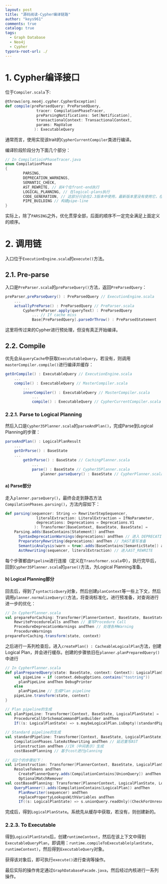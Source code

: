 ```yaml
---
layout: post
title: "源码阅读-Cypher编译链路"
author: "keys961"
comments: true
catalog: true
tags:
  - Graph Database
  - Neo4j
  - Cypher 
typora-root-url: ./
---
```


# 1. Cypher编译接口

位于`Compiler.scala`下:

```scala
@throws[org.neo4j.cypher.CypherException]
def compile(preParsedQuery: PreParsedQuery,
              tracer: CompilationPhaseTracer,
              preParsingNotifications: Set[Notification],
              transactionalContext: TransactionalContext,
              params: MapValue
             ): ExecutableQuery
```

通常而言，使用实现该trait的`CypherCurrentCompiler`类进行编译。

编译阶段阶段分为下面几个部分：

```java
// In CompilatioinPhaseTracer.java
enum CompilationPhase
{
        PARSING,
        DEPRECATION_WARNINGS,
        SEMANTIC_CHECK,
        AST_REWRITE, // 前4个在front-end执行
        LOGICAL_PLANNING, // 在logical-plans执行
        CODE_GENERATION, // 这部分只会在2.3版本中使用，最新版本里没有使用它，在neo4j-cypher模块的helper.scala中使用
        PIPE_BUILDING // 构建pipe-line
}
```

实际上，除了`PARSING`之外，优化贯穿全部，后面的顺序不一定完全满足上面定义的顺序。

# 2. 调用链

入口位于`ExecutionEngine.scala`的`execute()`方法。

## 2.1. Pre-parse

入口是`PreParser.scala`的`preParseQuery()`方法，返回`PreParsedQuery`：

```scala
preParser,preParseQuery() : PreParsedQuery // ExecutionEngine.scala
	...
    actuallyPreParse() : PreParsedQuery // PreParser.scala
        CypherPreParser.apply(queryText) : PreParsedQuery
            ... // If cache miss
            Base[PreParsedQuery].parseOrThrow() : PreParsedStatement
```

这里将传过来的Cypher进行预处理，但没有真正开始编译。

## 2.2. Compile

优先会从`queryCache`中获取`ExecututableQuery`，若没有，则调用`masterCompiler.compile()`进行编译并缓存：

```Scala
getOrCompile() : ExecutableQuery // ExecutionEngine.scala
    ...
    compile() : ExecutableQuery // MasterCompiler.scala
        ...
        innerCompiler() : ExecutableQuery // MasterCompiler.scala
            ...
            compile() : ExecutableQuery // CypherCurrentCompiler.scala
```

### 2.2.1. Parse to Logical Planning

然后入口是`Cypher35Planner.scala`的`parseAndPlan()`，完成Parse到Logical Planning的步骤：

```Scala
parseAndPlan() : LogicalPlanResult
    ...
    getOrParse() : BaseState
    ...
        getOrParse() : BaseState // CachingPlanner.scala
            ...
            parse() : BaseState // Cypher35Planner.scala
                planner.parseQuery() : BaseState // CypherPlanner.scala
```

#### a) Parse部分

走入`planner.parseQuery()`，最终会走到静态方法`CompilationPhases.parsing()`，方法内容如下：

```Scala
def parsing(sequencer: String => RewriterStepSequencer,
              literalExtraction: LiteralExtraction = IfNoParameter,
              deprecations: Deprecations = Deprecations.V1
             ): Transformer[BaseContext, BaseState, BaseState] =
    Parsing.adds(BaseContains[Statement]) andThen 
      SyntaxDeprecationWarnings(deprecations) andThen // 进入 DEPRECATION_WARNINGS 
      PreparatoryRewriting(deprecations) andThen // 为AST重写准备
      SemanticAnalysis(warn = true).adds(BaseContains[SemanticState]) andThen // 进入 SEMANTIC_CHECK
      AstRewriting(sequencer, literalExtraction) // 进入AST_REWRITE
```

每个步骤都由`Pipeline`进行连接（定义在`Transformer.scala`中），执行完毕后，回到`Cypher35Planner.scala`的`parse()`方法，为Logical Planning准备。

#### b) Logical Planning部分

回去后，得到了`syntacticQuery`对象，然后创建`planContext`等一些上下文，然后调用`planner.normalizeQuery()`方法，将查询标准化，进行预准备，对查询进行进一步的优化：

```Scala
// In CypherPlanner.scala
val prepareForCaching: Transformer[PlannerContext, BaseState, BaseState] =
    RewriteProcedureCalls andThen // 重写Procedure Call 
    ProcedureDeprecationWarnings andThen // 处理各种Warning
    ProcedureWarnings
prepareForCaching.transform(state, context)
```

之后进行一系列检查后，进入`createPlan() : CacheableLogicalPlan`方法，创建Logical Plan，并会进行缓存。创建的步骤依旧在`planner.planPreparedQuery()`中进行

```Scala
// In CypherPlanner.scala
def planPreparedQuery(state: BaseState, context: Context): LogicalPlanState = {
    val pipeLine = if (context.debugOptions.contains("tostring"))
      planPipeLine andThen DebugPrinter
    else
      planPipeLine // 生成Plan pipeline
    pipeLine.transform(state, context)
}

// Plan pipeline的生成
val planPipeLine: Transformer[Context, BaseState, LogicalPlanState] =
    ProcedureCallOrSchemaCommandPlanBuilder andThen
    If((s: LogicalPlanState) => s.maybeLogicalPlan.isEmpty)(standardPipeline） // 可能会生成standard pipeline
                                                            
// Standard pipeline的生成
val standardPipeline: Transformer[Context, BaseState, LogicalPlanState] =
    CompilationPhases.lateAstRewriting andThen // 延迟重写AST
    irConstruction andThen //IR（中间表示）生成
    costBasedPlanning // 基于cost进行planning
                                                            
// 后2个的步骤如下：
val irConstruction: Transformer[PlannerContext, BaseState, LogicalPlanState] =
    ResolveTokens andThen
      CreatePlannerQuery.adds(CompilationContains[UnionQuery]) andThen
      OptionalMatchRemover
val costBasedPlanning: Transformer[PlannerContext, LogicalPlanState, LogicalPlanState] = 
	QueryPlanner().adds(CompilationContains[LogicalPlan]) andThen
      PlanRewriter(sequencer) andThen
      replacePropertyLookupsWithVariables andThen
      If((s: LogicalPlanState) => s.unionQuery.readOnly)(CheckForUnresolvedTokens)
```

完成后，得到`LogicalPlanState`。系统先从缓存中获取，若没有，则创建新的。

### 2.2.3. To Executable

得到`LogicalPlanState`后，创建`runtimeContext`，然后在该上下文中得到`ExecutableQueryPlan`，即调用：`runtime.compileToExecutable(planState, runtimeContext)`，然后得到`ExecutableQuery`对象。

获得该对象后，即可执行`execute()`进行查询等操作。



最后实际的操作肯定通过`GraphDatabaseFacade.java`，然后经过内核进行一系列操作。

